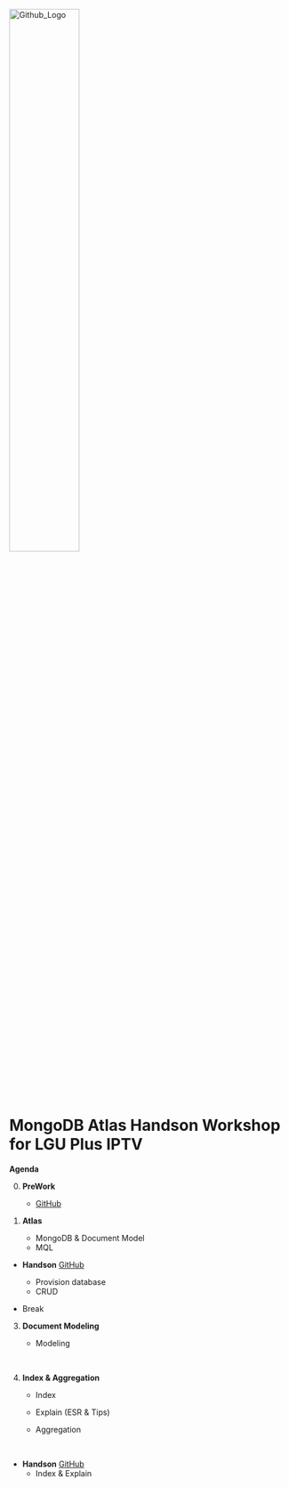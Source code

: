 <img src="https://companieslogo.com/img/orig/MDB_BIG-ad812c6c.png?t=1648915248" width="50%" title="Github_Logo"/> <br>

# MongoDB Atlas Handson Workshop for LGU Plus IPTV

__Agenda__


0. __PreWork__
    - [GitHub][0]

1.  __Atlas__
    - MongoDB & Document Model
    - MQL
 
- __Handson__ [GitHub][1]
    - Provision database
    - CRUD
     

- Break
    

3. __Document Modeling__
    - Modeling
    
      
4.  __Index & Aggregation__
    - Index
    - Explain (ESR & Tips)

    - Aggregation
    
     
- __Handson__  [GitHub][3]
    - Index & Explain




[0]: https://github.com/MongoDBAtlas/LGUIPTV/tree/main/00.pre-work

[1]: https://github.com/MongoDBAtlas/LGUIPTV/tree/main/02.Provision%20and%20CRUD

[3]: https://github.com/MongoDBAtlas/LGUIPTV/tree/main/03.index%20and%20aggregation

[5]: https://github.com/MongoDBAtlas/LGUIPTV/tree/main/03.operation